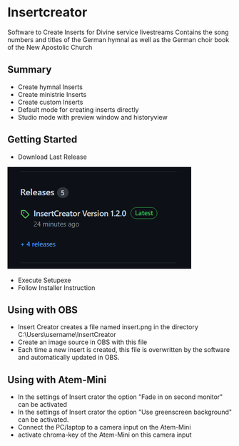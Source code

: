 # Insertcreator

Software to Create Inserts for Divine service livestreams
Contains the song numbers and titles of the German hymnal as well as the German choir book of the New Apostolic Church

## Summary

- Create hymnal Inserts
- Create ministrie Inserts
- Create custom Inserts
- Default mode for creating inserts directly 
- Studio mode with preview window and historyview

## Getting Started

- Download Last Release

![Release](wiki/Images/Release.PNG)
- Execute Setupexe
- Follow Installer Instruction

## Using with OBS

- Insert Creator creates a file named insert.png in the directory C:\Users\username\InsertCreator
- Create an image source in OBS with this file
- Each time a new insert is created, this file is overwritten by the software and automatically updated in OBS.

## Using with Atem-Mini

- In the settings of Insert crator the option "Fade in on second monitor" can be activated
- In the settings of Insert crator the option "Use greenscreen background" can be activated.
- Connect the PC/laptop to a camera input on the Atem-Mini
- activate chroma-key of the Atem-Mini on this camera input







